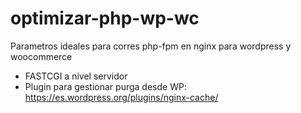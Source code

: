 # optimizar-php-wp-wc
Parametros ideales para corres php-fpm en nginx para wordpress y woocommerce

- FASTCGI a nivel servidor
- Plugin para gestionar purga desde WP: https://es.wordpress.org/plugins/nginx-cache/ 
